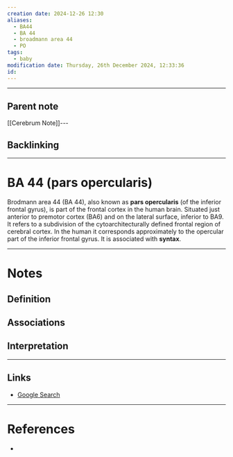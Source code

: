 ```yaml
---
creation date: 2024-12-26 12:30
aliases:
  - BA44
  - BA 44
  - broadmann area 44
  - PO
tags:
  - baby
modification date: Thursday, 26th December 2024, 12:33:36
id:
---
```

---

## Parent note
[[Cerebrum Note]]---
## Backlinking


---
# BA 44 (pars opercularis)

Brodmann area 44 (BA 44), also known as **pars opercularis** (of the inferior frontal gyrus), is part of the frontal cortex in the human brain. Situated just anterior to premotor cortex (BA6) and on the lateral surface, inferior to BA9. It refers to a subdivision of the cytoarchitecturally defined frontal region of cerebral cortex. In the human it corresponds approximately to the opercular part of the inferior frontal gyrus. It is associated with **syntax**.

---
# Notes

## Definition

## Associations

## Interpretation

---
## Links
- [Google Search](https://www.google.com/search?q=Pars+opercularis)

---
# References
+ 
